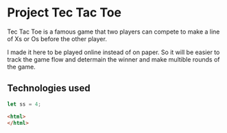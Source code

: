 <!--  -->
<!--  -->



<!--  -->

# Project Tec Tac Toe

Tec Tac Toe is a famous game that two players can compete to make a line of Xs or Os before the other player.

I made it here to be played online instead of on paper. So it will be easier to track the game flow and determain the winner and make multible rounds of the game.

## Technologies used

```js
let ss = 4;
```

```html
<html>
</html>

```
